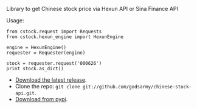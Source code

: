 
Library to get Chinese stock price via Hexun API or Sina Finance API

Usage:
    
```
from cstock.request import Requests
from cstock.hexun_engine import HexunEngine

engine = HexunEngine()
requester = Requester(engine)

stock = requester.request('000626')
print stock.as_dict()
```

* [Download the latest release](https://github.com/godsarmy/chinese-stock-api/zipball/master).
* Clone the repo: `git clone git://github.com/godsarmy/chinese-stock-api.git`.
* [Download from pypi](https://pypi.python.org/pypi/chinesestockapi).
